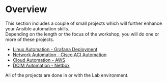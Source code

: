 # Overview

This section includes a couple of small projects which will further enhance your Ansible automation skills.  
Depending on the length or the focus of the workshop, you will do one or more of these projects.

* [Linux Automation - Grafana Deployment](grafana-project.md)
* [Network Automation - Cisco ACI Automation](apic-project.md)
* [Cloud Automation - AWS](aws-project.md)
* [DCIM Automation - Netbox](netbox-project.md)

All of the projects are done in or with the Lab environment.
